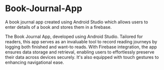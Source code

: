 # Book-Journal-App
A book journal app created using Android Studio which allows users to enter details of a book and stores them in a firebase. 

The Book Journal App, developed using Android Studio. Tailored for readers, this app serves as an invaluable tool to record reading journeys by logging both finished and want-to reads.
With Firebase integration, the app ensures data storage and retrieval, enabling users to effortlessly preserve their data across devices securely. It's also equipped with touch gestures to enhancing navigational ease. 
